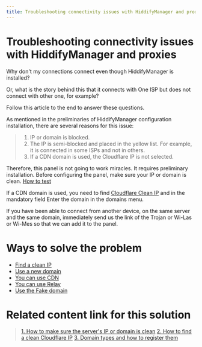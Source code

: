 ```yaml
---
title: Troubleshooting connectivity issues with HiddifyManager and proxies
---
```


# Troubleshooting connectivity issues with HiddifyManager and proxies
Why don't my connections connect even though HiddifyManager is installed?

Or, what is the story behind this that it connects with One ISP but does not connect with other one, for example?

Follow this article to the end to answer these questions.


As mentioned in the preliminaries of HiddifyManager configuration installation, there are several reasons for this issue:

> 1. IP or domain is blocked.
> 2. The IP is semi-blocked and placed in the yellow list. For example, it is connected in some ISPs and not in others.
> 3. If a CDN domain is used, the Cloudflare IP is not selected.
>

Therefore, this panel is not going to work miracles. It requires preliminary installation. Before configuring the panel, make sure your IP or domain is clean. [How to test](/manager/basic-concepts-and-troubleshooting/How-to-make-sure-the-server%27s-IP-or-domain-is-clean/)


If a CDN domain is used, you need to find [Cloudflare Clean IP](/manager/domain-worker-cdn-and-tunneling/Guide-for-finding-a-clean-Cloudflare-IP/) and in the mandatory field Enter the domain in the domains menu.


If you have been able to connect from another device, on the same server and the same domain, immediately send us the link of the Trojan or Wi-Las or Wi-Mes so that we can add it to the panel.




# Ways to solve the problem
- [Find a clean IP](/manager/basic-concepts-and-troubleshooting/How-to-make-sure-the-server%27s-IP-or-domain-is-clean/)
- [Use a new domain](/manager/domain-worker-cdn-and-tunneling/Domain-types-and-how-to-register-them/)
- [You can use CDN](/manager/domain-worker-cdn-and-tunneling/What-is-CDN-and-how-does-it-help-us%3F/)
- [You can use Relay](/manager/domain-worker-cdn-and-tunneling/How-to-add-relay-domain-to-Hiddify-manager/)
- [Use the Fake domain](/manager/domain-worker-cdn-and-tunneling/How-to-create-and-use-fake-domain/)


# Related content link for this solution

> [1. How to make sure the server's IP or domain is clean](/manager/basic-concepts-and-troubleshooting/How-to-make-sure-the-server%27s-IP-or-domain-is-clean/)
> [2. How to find a clean Cloudflare IP](/fa/manager/domain-worker-cdn-and-tunneling/Guide-for-finding-a-clean-Cloudflare-IP/)
  > [3. Domain types and how to register them](/fa/manager/domain-worker-cdn-and-tunneling/Domain-types-and-how-to-register-them/)
